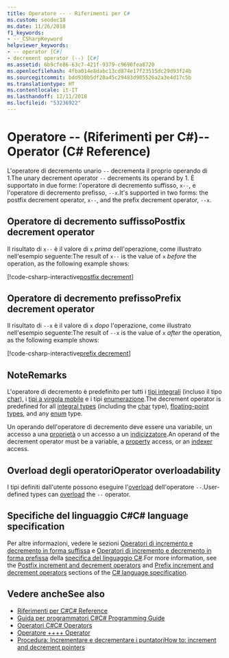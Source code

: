 ```yaml
---
title: Operatore -- - Riferimenti per C#
ms.custom: seodec18
ms.date: 11/26/2018
f1_keywords:
- --_CSharpKeyword
helpviewer_keywords:
- -- operator [C#]
- decrement operator (--) [C#]
ms.assetid: 6b9cfe86-63c7-421f-9379-c9690fea8720
ms.openlocfilehash: 4fba014e8dabc13cd874e17f23515dc29d93f24b
ms.sourcegitcommit: bdd930b5df20a45c29483d905526a2a3e4d17c5b
ms.translationtype: HT
ms.contentlocale: it-IT
ms.lasthandoff: 12/11/2018
ms.locfileid: "53236922"
---
```

# <a name="---operator-c-reference"></a><span data-ttu-id="9bce8-102">Operatore -- (Riferimenti per C#)</span><span class="sxs-lookup"><span data-stu-id="9bce8-102">-- Operator (C# Reference)</span></span>

<span data-ttu-id="9bce8-103">L'operatore di decremento unario `--` decrementa il proprio operando di 1.</span><span class="sxs-lookup"><span data-stu-id="9bce8-103">The unary decrement operator `--` decrements its operand by 1.</span></span> <span data-ttu-id="9bce8-104">È supportato in due forme: l'operatore di decremento suffisso, `x--`, e l'operatore di decremento prefisso, `--x`.</span><span class="sxs-lookup"><span data-stu-id="9bce8-104">It's supported in two forms: the postfix decrement operator, `x--`, and the prefix decrement operator, `--x`.</span></span>

## <a name="postfix-decrement-operator"></a><span data-ttu-id="9bce8-105">Operatore di decremento suffisso</span><span class="sxs-lookup"><span data-stu-id="9bce8-105">Postfix decrement operator</span></span>

<span data-ttu-id="9bce8-106">Il risultato di `x--` è il valore di `x` *prima* dell'operazione, come illustrato nell'esempio seguente:</span><span class="sxs-lookup"><span data-stu-id="9bce8-106">The result of `x--` is the value of `x` *before* the operation, as the following example shows:</span></span>

[!code-csharp-interactive[postfix decrement](~/samples/snippets/csharp/language-reference/operators/DecrementAndIncrementExamples.cs#PostfixDecrement)]

## <a name="prefix-decrement-operator"></a><span data-ttu-id="9bce8-107">Operatore di decremento prefisso</span><span class="sxs-lookup"><span data-stu-id="9bce8-107">Prefix decrement operator</span></span>

<span data-ttu-id="9bce8-108">Il risultato di `--x` è il valore di `x` *dopo* l'operazione, come illustrato nell'esempio seguente:</span><span class="sxs-lookup"><span data-stu-id="9bce8-108">The result of `--x` is the value of `x` *after* the operation, as the following example shows:</span></span>

[!code-csharp-interactive[prefix decrement](~/samples/snippets/csharp/language-reference/operators/DecrementAndIncrementExamples.cs#PrefixDecrement)]

## <a name="remarks"></a><span data-ttu-id="9bce8-109">Note</span><span class="sxs-lookup"><span data-stu-id="9bce8-109">Remarks</span></span>

<span data-ttu-id="9bce8-110">L'operatore di decremento è predefinito per tutti i [tipi integrali](../keywords/integral-types-table.md) (incluso il tipo [char](../keywords/char.md)), i [tipi a virgola mobile](../keywords/floating-point-types-table.md) e i tipi [enumerazione](../keywords/enum.md).</span><span class="sxs-lookup"><span data-stu-id="9bce8-110">The decrement operator is predefined for all [integral types](../keywords/integral-types-table.md) (including the [char](../keywords/char.md) type), [floating-point types](../keywords/floating-point-types-table.md), and any [enum](../keywords/enum.md) type.</span></span>

<span data-ttu-id="9bce8-111">Un operando dell'operatore di decremento deve essere una variabile, un accesso a una [proprietà](../../programming-guide/classes-and-structs/properties.md) o un accesso a un [indicizzatore](../../../csharp/programming-guide/indexers/index.md).</span><span class="sxs-lookup"><span data-stu-id="9bce8-111">An operand of the decrement operator must be a variable, a [property](../../programming-guide/classes-and-structs/properties.md) access, or an [indexer](../../../csharp/programming-guide/indexers/index.md) access.</span></span>

## <a name="operator-overloadability"></a><span data-ttu-id="9bce8-112">Overload degli operatori</span><span class="sxs-lookup"><span data-stu-id="9bce8-112">Operator overloadability</span></span>

<span data-ttu-id="9bce8-113">I tipi definiti dall'utente possono eseguire l'[overload](../keywords/operator.md) dell'operatore `--`.</span><span class="sxs-lookup"><span data-stu-id="9bce8-113">User-defined types can [overload](../keywords/operator.md) the `--` operator.</span></span>

## <a name="c-language-specification"></a><span data-ttu-id="9bce8-114">Specifiche del linguaggio C#</span><span class="sxs-lookup"><span data-stu-id="9bce8-114">C# language specification</span></span>

<span data-ttu-id="9bce8-115">Per altre informazioni, vedere le sezioni [Operatori di incremento e decremento in forma suffissa](~/_csharplang/spec/expressions.md#postfix-increment-and-decrement-operators) e [Operatori di incremento e decremento in forma prefissa](~/_csharplang/spec/expressions.md#prefix-increment-and-decrement-operators) della [specifica del linguaggio C#](../language-specification/index.md).</span><span class="sxs-lookup"><span data-stu-id="9bce8-115">For more information, see the [Postfix increment and decrement operators](~/_csharplang/spec/expressions.md#postfix-increment-and-decrement-operators) and [Prefix increment and decrement operators](~/_csharplang/spec/expressions.md#prefix-increment-and-decrement-operators) sections of the [C# language specification](../language-specification/index.md).</span></span>

## <a name="see-also"></a><span data-ttu-id="9bce8-116">Vedere anche</span><span class="sxs-lookup"><span data-stu-id="9bce8-116">See also</span></span>

- [<span data-ttu-id="9bce8-117">Riferimenti per C#</span><span class="sxs-lookup"><span data-stu-id="9bce8-117">C# Reference</span></span>](../index.md)
- [<span data-ttu-id="9bce8-118">Guida per programmatori C#</span><span class="sxs-lookup"><span data-stu-id="9bce8-118">C# Programming Guide</span></span>](../../programming-guide/index.md)
- [<span data-ttu-id="9bce8-119">Operatori C#</span><span class="sxs-lookup"><span data-stu-id="9bce8-119">C# Operators</span></span>](index.md)
- [<span data-ttu-id="9bce8-120">Operatore ++</span><span class="sxs-lookup"><span data-stu-id="9bce8-120">++ Operator</span></span>](increment-operator.md)
- [<span data-ttu-id="9bce8-121">Procedura: Incrementare e decrementare i puntatori</span><span class="sxs-lookup"><span data-stu-id="9bce8-121">How to: increment and decrement pointers</span></span>](../../programming-guide/unsafe-code-pointers/how-to-increment-and-decrement-pointers.md)

